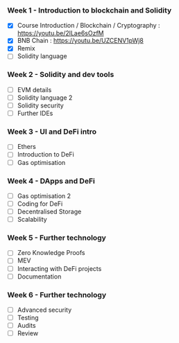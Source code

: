 ### Week 1 - Introduction to blockchain and Solidity
- [x] Course Introduction / Blockchain / Cryptography : https://youtu.be/2lLae6sOzfM
- [x] BNB Chain : https://youtu.be/UZCENV1pWj8
- [x] Remix
- [ ] Solidity language

### Week 2 - Solidity and dev tools
- [ ] EVM details
- [ ] Solidity language 2
- [ ] Solidity security
- [ ] Further IDEs

### Week 3 - UI and DeFi intro
- [ ] Ethers
- [ ] Introduction to DeFi
- [ ] Gas optimisation

### Week 4 - DApps and DeFi
- [ ] Gas optimisation 2
- [ ] Coding for DeFi
- [ ] Decentralised Storage
- [ ] Scalability

### Week 5 - Further technology
- [ ] Zero Knowledge Proofs
- [ ] MEV
- [ ] Interacting with DeFi projects
- [ ] Documentation

### Week 6 - Further technology
- [ ] Advanced security
- [ ] Testing
- [ ] Audits
- [ ] Review

